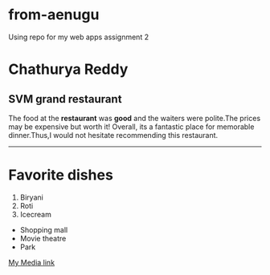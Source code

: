 # from-aenugu
Using repo for my web apps assignment 2
# Chathurya Reddy
## SVM grand restaurant
The food at the **restaurant** was **good** and the waiters were polite.The prices may be expensive but worth it! Overall, its a fantastic place for memorable dinner.Thus,I would not hesitate recommending this restaurant.

---
# Favorite dishes
1. Biryani
2. Roti
3. Icecream

* Shopping mall
* Movie theatre
* Park

[My Media link](MyMedia.md)